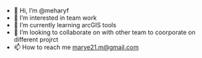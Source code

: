 - 👋 Hi, I’m @meharyf
- 👀 I’m interested in team work
- 🌱 I’m currently learning arcGIS tools
- 💞️ I’m looking to collaborate on with other team to coorporate on different projrct
- 📫 How to reach me marye21.m@gmail.com

<!---
meharyf/meharyf is a ✨ special ✨ repository because its `README.md` (this file) appears on your GitHub profile.
You can click the Preview link to take a look at your changes.
--->
